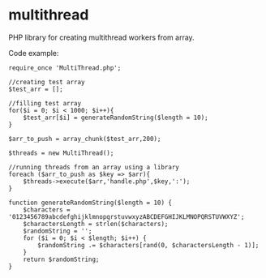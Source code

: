 # multithread
PHP library for creating multithread workers from array.

Code example:

    require_once 'MultiThread.php';

    //creating test array
    $test_arr = [];

    //filling test array
    for($i = 0; $i < 1000; $i++){
        $test_arr[$i] = generateRandomString($length = 10);
    }

    $arr_to_push = array_chunk($test_arr,200);

    $threads = new MultiThread();

    //running threads from an array using a library
    foreach ($arr_to_push as $key => $arr){
        $threads->execute($arr,'handle.php',$key,':');
    }

    function generateRandomString($length = 10) {
        $characters = '0123456789abcdefghijklmnopqrstuvwxyzABCDEFGHIJKLMNOPQRSTUVWXYZ';
        $charactersLength = strlen($characters);
        $randomString = '';
        for ($i = 0; $i < $length; $i++) {
            $randomString .= $characters[rand(0, $charactersLength - 1)];
        }
        return $randomString;
    }